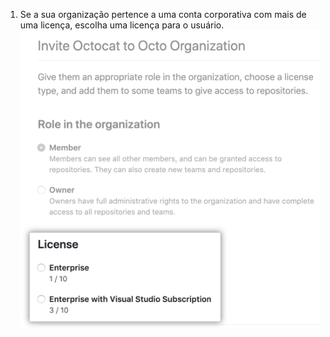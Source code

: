 1. Se a sua organização pertence a uma conta corporativa com mais de uma licença, escolha uma licença para o usuário. ![Opções de licença](/assets/images/help/organizations/choose-user-license.png)
